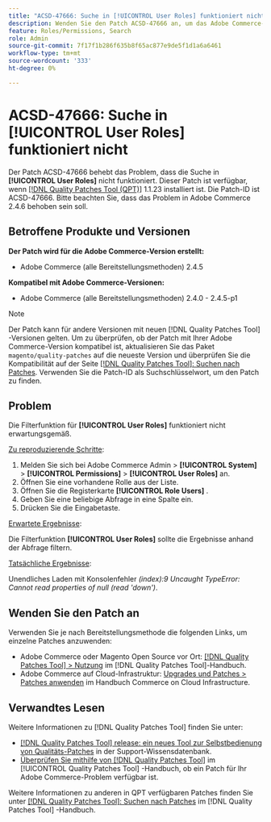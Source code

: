 ```yaml
---
title: "ACSD-47666: Suche in [!UICONTROL User Roles] funktioniert nicht."
description: Wenden Sie den Patch ACSD-47666 an, um das Adobe Commerce-Problem zu beheben, bei dem die Filterfunktion für [!UICONTROL User Roles] nicht wie erwartet funktioniert.
feature: Roles/Permissions, Search
role: Admin
source-git-commit: 7f17f1b286f635b8f65ac877e9de5f1d1a6a6461
workflow-type: tm+mt
source-wordcount: '333'
ht-degree: 0%

---
```


# ACSD-47666: Suche in **[!UICONTROL User Roles]** funktioniert nicht

Der Patch ACSD-47666 behebt das Problem, dass die Suche in **[!UICONTROL User Roles]** nicht funktioniert. Dieser Patch ist verfügbar, wenn [[!DNL Quality Patches Tool (QPT)]](https://experienceleague.adobe.com/en/docs/commerce-knowledge-base/kb/announcements/commerce-announcements/magento-quality-patches-released-new-tool-to-self-serve-quality-patches) 1.1.23 installiert ist. Die Patch-ID ist ACSD-47666. Bitte beachten Sie, dass das Problem in Adobe Commerce 2.4.6 behoben sein soll.

## Betroffene Produkte und Versionen

**Der Patch wird für die Adobe Commerce-Version erstellt:**

* Adobe Commerce (alle Bereitstellungsmethoden) 2.4.5

**Kompatibel mit Adobe Commerce-Versionen:**

* Adobe Commerce (alle Bereitstellungsmethoden) 2.4.0 - 2.4.5-p1

>[!NOTE]
>
>Der Patch kann für andere Versionen mit neuen [!DNL Quality Patches Tool] -Versionen gelten. Um zu überprüfen, ob der Patch mit Ihrer Adobe Commerce-Version kompatibel ist, aktualisieren Sie das Paket `magento/quality-patches` auf die neueste Version und überprüfen Sie die Kompatibilität auf der Seite [[!DNL Quality Patches Tool]: Suchen nach Patches](https://experienceleague.adobe.com/tools/commerce-quality-patches/index.html). Verwenden Sie die Patch-ID als Suchschlüsselwort, um den Patch zu finden.

## Problem

Die Filterfunktion für **[!UICONTROL User Roles]** funktioniert nicht erwartungsgemäß.

<u>Zu reproduzierende Schritte</u>:

1. Melden Sie sich bei Adobe Commerce Admin > **[!UICONTROL System]** > **[!UICONTROL Permissions]** > **[!UICONTROL User Roles]** an.
1. Öffnen Sie eine vorhandene Rolle aus der Liste.
1. Öffnen Sie die Registerkarte **[!UICONTROL Role Users]** .
1. Geben Sie eine beliebige Abfrage in eine Spalte ein.
1. Drücken Sie die Eingabetaste.

<u>Erwartete Ergebnisse</u>:

Die Filterfunktion **[!UICONTROL User Roles]** sollte die Ergebnisse anhand der Abfrage filtern.

<u>Tatsächliche Ergebnisse</u>:

Unendliches Laden mit Konsolenfehler _(index):9 Uncaught TypeError: Cannot read properties of null (read &#39;down&#39;)_.

## Wenden Sie den Patch an

Verwenden Sie je nach Bereitstellungsmethode die folgenden Links, um einzelne Patches anzuwenden:

* Adobe Commerce oder Magento Open Source vor Ort: [[!DNL Quality Patches Tool] > Nutzung](https://experienceleague.adobe.com/docs/commerce-operations/tools/quality-patches-tool/usage.html) im [!DNL Quality Patches Tool]-Handbuch.
* Adobe Commerce auf Cloud-Infrastruktur: [Upgrades und Patches > Patches anwenden](https://experienceleague.adobe.com/docs/commerce-cloud-service/user-guide/develop/upgrade/apply-patches.html) im Handbuch Commerce on Cloud Infrastructure. 

## Verwandtes Lesen

Weitere Informationen zu [!DNL Quality Patches Tool] finden Sie unter:

* [[!DNL Quality Patches Tool] release: ein neues Tool zur Selbstbedienung von Qualitäts-Patches](https://experienceleague.adobe.com/en/docs/commerce-knowledge-base/kb/announcements/commerce-announcements/magento-quality-patches-released-new-tool-to-self-serve-quality-patches) in der Support-Wissensdatenbank.
* [Überprüfen Sie mithilfe von  [!DNL Quality Patches Tool]](/help/tools/quality-patches-tool/patches-available-in-qpt/check-patch-for-magento-issue-with-magento-quality-patches.md) im [!UICONTROL Quality Patches Tool] -Handbuch, ob ein Patch für Ihr Adobe Commerce-Problem verfügbar ist.


Weitere Informationen zu anderen in QPT verfügbaren Patches finden Sie unter [[!DNL Quality Patches Tool]: Suchen nach Patches](https://experienceleague.adobe.com/tools/commerce-quality-patches/index.html) im [!DNL Quality Patches Tool] -Handbuch.
